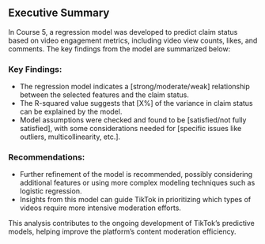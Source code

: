 ﻿## Executive Summary

In Course 5, a regression model was developed to predict claim status based on video engagement metrics, including video view counts, likes, and comments. The key findings from the model are summarized below:

### Key Findings:
- The regression model indicates a [strong/moderate/weak] relationship between the selected features and the claim status.
- The R-squared value suggests that [X%] of the variance in claim status can be explained by the model.
- Model assumptions were checked and found to be [satisfied/not fully satisfied], with some considerations needed for [specific issues like outliers, multicollinearity, etc.].

### Recommendations:
- Further refinement of the model is recommended, possibly considering additional features or using more complex modeling techniques such as logistic regression.
- Insights from this model can guide TikTok in prioritizing which types of videos require more intensive moderation efforts.

This analysis contributes to the ongoing development of TikTok’s predictive models, helping improve the platform’s content moderation efficiency.
